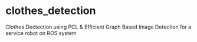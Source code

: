 # clothes_detection
Clothes Dectection using PCL &amp; Efficient Graph Based Image Detection for a service robot on ROS system
